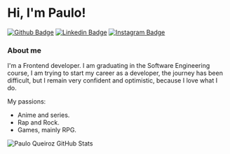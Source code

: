# Hi, I'm Paulo!

[![Github Badge](https://img.shields.io/badge/-Github-000?style=flat-square&logo=Github&logoColor=white&link=https://github.com/PauloFrey)](https://github.com/PauloFrey)
[![Linkedin Badge](https://img.shields.io/badge/-LinkedIn-blue?style=flat-square&logo=Linkedin&logoColor=white&link=https://www.linkedin.com/in/paulo-pqueiroz/)](https://www.linkedin.com/in/paulo-pqueiroz/)
[![Instagram Badge](https://img.shields.io/badge/Instagram-E4405F?style=for-the-badge&logo=instagram&logoColor=white)](https://www.intagram.com/paulo_zfrey/)


### About me
I'm a Frontend developer. I am graduating in the Software Engineering course, I am trying to start my career as a developer, the journey has been difficult, but I remain very confident and optimistic, because I love what I do.

My passions:

- Anime and series.
- Rap and Rock.
- Games, mainly RPG.

![Paulo Queiroz GitHub Stats](https://github-readme-stats.vercel.app/api?username=PauloFrey&show_icons=true&theme=radical&count_private=true&include_all_commits=true)





